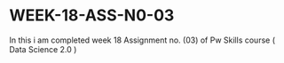 # WEEK-18-ASS-N0-03
In this i am completed week 18 Assignment no. (03) of Pw Skills course ( Data Science 2.0 )
